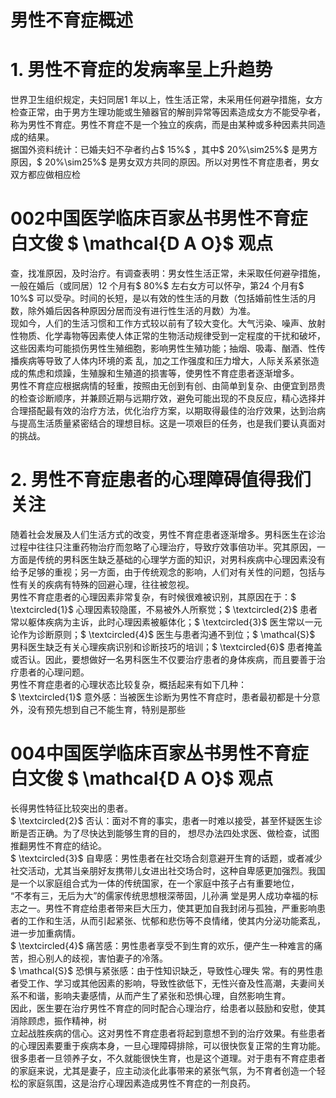 # 男性不育症概述  
# 1.  男性不育症的发病率呈上升趋势  
世界卫生组织规定，夫妇同居1 年以上，性生活正常，未采用任何避孕措施，女方检查正常，由于男方生理功能或生殖器官的解剖异常等因素造成女方不能受孕者，称为男性不育症。男性不育症不是一个独立的疾病，而是由某种或多种因素共同造成的结果。  
据国外资料统计：已婚夫妇不孕者约占$ 15\%$ ，其中$ 20\%\sim25\%$  是男方原因，$ 20\%\sim25\%$ 是男女双方共同的原因。所以对男性不育症患者，男女双方都应做相应检  
# 002中国医学临床百家丛书男性不育症 白文俊 $ \mathcal{D A O}$    观点  
查，找准原因，及时治疗。有调查表明：男女性生活正常，未采取任何避孕措施，一般在婚后（或同居）12 个月有$ 80\%$  左右女方可以怀孕，第24 个月有$ 10\%$  可以受孕。时间的长短，是以有效的性生活的月数（包括婚前性生活的月数，除外婚后因各种原因分居而没有进行性生活的月数）为准。  
现如今，人们的生活习惯和工作方式较以前有了较大变化。大气污染、噪声、放射性物质、化学毒物等因素使人体正常的生物活动规律受到一定程度的干扰和破坏，这些因素均可能损伤男性生殖细胞，影响男性生殖功能；抽烟、吸毒、酗酒、性传播疾病等导致了人体内环境的紊 乱，加之工作强度和压力增大，人际关系紧张造成的焦虑和烦躁，生殖腺和生殖道的损害等，使男性不育症患者逐渐增多。  
男性不育症应根据病情的轻重，按照由无创到有创、由简单到复杂、由便宜到昂贵的检查诊断顺序，并兼顾近期与远期疗效，避免可能出现的不良反应，精心选择并合理搭配最有效的治疗方法，优化治疗方案，以期取得最佳的治疗效果，达到治病与提高生活质量紧密结合的理想目标。这是一项艰巨的任务，也是我们要认真面对的挑战。  
# 2. 男性不育症患者的心理障碍值得我们 关注  
随着社会发展及人们生活方式的改变，男性不育症患者逐渐增多。男科医生在诊治过程中往往只注重药物治疗而忽略了心理治疗，导致疗效事倍功半。究其原因，一方面是传统的男科医生缺乏基础的心理学方面的知识，对男科疾病中心理因素没有给予足够的重视；另一方面，由于传统观念的影响，人们对有关性的问题，包括与性有关的疾病有特殊的回避心理，往往被忽视。  
男性不育症患者的心理因素非常复杂，有时候很难被识别，其原因在于：$ \textcircled{1}$    心理因素较隐匿，不易被外人所察觉；$ \textcircled{2}$    患者常以躯体疾病为主诉，此时心理因素被躯体化；$ \textcircled{3}$    医生常以一元论作为诊断原则；$ \textcircled{4}$    医生与患者沟通不到位；$ \mathcal{S}$    男科医生缺乏有关心理疾病识别和诊断技巧的培训；$ \textcircled{6}$    患者掩盖或否认。因此，要想做好一名男科医生不仅要治疗患者的身体疾病，而且要善于治疗患者的心理问题。  
男性不育症患者的心理状态比较复杂，概括起来有如下几种：  
$ \textcircled{1}$    意外感：当被医生诊断为男性不育症时，患者最初都是十分意外，没有预先想到自己不能生育，特别是那些  
# 004中国医学临床百家丛书男性不育症 白文俊 $ \mathcal{D A O}$    观点  
长得男性特征比较突出的患者。  
$ \textcircled{2}$    否认：面对不育的事实，患者一时难以接受，甚至怀疑医生诊断是否正确。为了尽快达到能够生育的目的， 想尽办法四处求医、做检查，试图推翻男性不育症的结论。  
$ \textcircled{3}$    自卑感：男性患者在社交场合刻意避开生育的话题，或者减少社交活动，尤其当亲朋好友携带儿女进出社交场合时，这种自卑感更加强烈。我国是一个以家庭组合式为一体的传统国家，在一个家庭中孩子占有重要地位，  
“不孝有三，无后为大”的儒家传统思想根深蒂固，儿孙满 堂是男人成功幸福的标志之一。男性不育症给患者带来巨大压力，使其更加自我封闭与孤独，严重影响患者的工作和生活，从而引起紧张、忧郁和悲伤等不良情绪，使其内分泌功能紊乱，进一步加重病情。  
$ \textcircled{4}$    痛苦感：男性患者享受不到生育的欢乐，便产生一种难言的痛苦，担心别人的歧视，害怕妻子的冷落。  
$ \mathcal{S}$     恐惧与紧张感：由于性知识缺乏，导致性心理失 常。有的男性患者受工作、学习或其他因素的影响，导致性欲低下，无性兴奋及性高潮，夫妻间关系不和谐，影响夫妻感情，从而产生了紧张和恐惧心理，自然影响生育。  
因此，医生要在治疗男性不育症的同时配合心理治疗，给患者以鼓励和安慰，使其消除顾虑，振作精神，树  
立起战胜疾病的信心。这对男性不育症患者将起到意想不到的治疗效果。有些患者的心理因素要重于疾病本身，一旦心理障碍排除，可以很快恢复正常的生育功能。很多患者一旦领养子女，不久就能很快生育，也是这个道理。对于患有不育症患者的家庭来说，尤其是妻子，应主动淡化此事带来的紧张气氛，为不育者创造一个轻松的家庭氛围，这是治疗心理因素造成男性不育症的一剂良药。  
